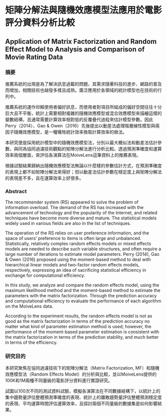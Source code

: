# 矩陣分解法與隨機效應模型法應用於電影評分資料分析比較
## Application of Matrix Factorization and Random Effect Model to Analysis and Comparison of Movie Rating Data


### 摘要
推薦系統的出現是為了解決訊息過載的問題，其需求隨著科技的進步、網路的普及而增加，相關技術也越發多樣且成熟。廣泛應用於各領域的統計模型也在技術的行列中。

推薦系統的運作仰賴使用者偏好訊息，而使用者對項目所組成的偏好空間往往十分巨大且不平衡，統計上需要相對複雜的隨機效應模型或混合效應模型來描繪這樣的變數結構，且通常需要計算效率相對低的反覆疊代過程來估計模型參數。因此Perry（2014）、Gao & Owen（2016）先後提出以動差法處理階層線性模型與兩因子隨機效應模型，是一種犧牲統計效率換取計算效率的做法。

本研究便是採用統計模型中的隨機效應模型法，分別以最大概似法和動差法估計參數，與同為協同過濾技術觀點的矩陣分解法進行分析比較。透過預測準確度和運算效率兩個層面，來評估各演算法在MoiveLens這筆資料上的推薦表現。

根據試驗結果歸納出隨機效應模型法無論以什麼樣的參數估計方式，在預測準確度的表現上都不如矩陣分解法來得好；但以動差法估計參數在穩定度上與矩陣分解法的表現差不多，且在運算效率上好很多。

### Abstract
The recommender system (RS) appeared to solve the problem of information overload. The demand of the RS has increased with the advancement of technology and the popularity of the Internet, and related techniques have become more diverse and mature. The statistical models widely used in various fields are also in the list of techniques.

The operation of the RS relies on user preference information, and the space of users’ preference to items is often large and unbalanced. Statistically, relatively complex random effects models or mixed effects models are needed to describe such variable structures, and often require a large number of iterations to estimate model parameters. Perry (2014), Gao & Owen (2016) proposed using the moment-based method to deal with hierarchical linear models and two-factor random effects models, respectively, expressing an idea of sacrificing statistical efficiency in exchange for computational efficiency.

In this study, we analyze and compare the random effects model, using the maximum likelihood method and the moment-based method to estimate the parameters with the matrix factorization. Through the prediction accuracy and computational efficiency to evaluate the performance of each algorithm on the MoiveLens data.

According to the experiment results, the random effects model is not as good as the matrix factorization in terms of the prediction accuracy no matter what kind of parameter estimation method is used; however, the performance of the moment-based parameter estimation is consistent with the matrix factorization in terms of the prediction stability, and much better in terms of the efficiency.


### 研究目的
本研究聚焦在協同過濾技術下的矩陣分解法（Matrix Factorization, MF）和隨機效應模型法（Random Effects Model）的分析與比較，並以MoiveLens提供的100K和1M兩種不同量級的電影評分資料進行實證研究。

試圖以100次不同的測試資料試驗，模擬各演算法在不同數據結構下，以統計上的集中趨勢量評估整體預測準確度的表現、統計上的離散趨勢量評估整體預測穩定度的表現、平均運算時間評估運算效率，且探討兩個不同量級的數據集是如何影響結果。
